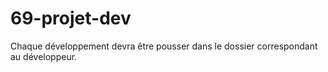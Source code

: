 # 69-projet-dev
Chaque développement devra être pousser dans le dossier correspondant au développeur.

